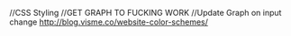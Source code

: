 //CSS Styling
//GET GRAPH TO FUCKING WORK
//Update Graph on input change
http://blog.visme.co/website-color-schemes/
